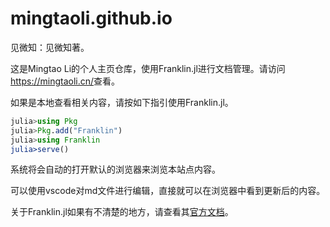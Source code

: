 # mingtaoli.github.io
见微知：见微知著。

这是Mingtao Li的个人主页仓库，使用Franklin.jl进行文档管理。请访问<https://mingtaoli.cn/>查看。


如果是本地查看相关内容，请按如下指引使用Franklin.jl。
```julia
julia>using Pkg
julia>Pkg.add("Franklin")
julia>using Franklin
julia>serve()
```
系统将会自动的打开默认的浏览器来浏览本站点内容。

可以使用vscode对md文件进行编辑，直接就可以在浏览器中看到更新后的内容。

关于Franklin.jl如果有不清楚的地方，请查看其[官方文档](https://franklinjl.org/)。